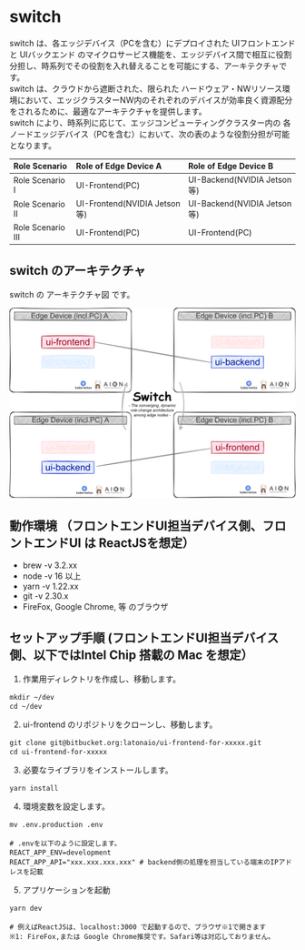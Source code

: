 # switch  
switch は、各エッジデバイス（PCを含む）にデプロイされた UIフロントエンド と UIバックエンド のマイクロサービス機能を、エッジデバイス間で相互に役割分担し、時系列でその役割を入れ替えることを可能にする、アーキテクチャです。  
switch は、クラウドから遮断された、限られた ハードウェア・NWリソース環境において、エッジクラスターNW内のそれぞれのデバイスが効率良く資源配分をされるために、最適なアーキテクチャを提供します。   
switch により、時系列に応じて、エッジコンピューティングクラスター内の 各ノードエッジデバイス（PCを含む）において、次の表のような役割分担が可能となります。  
 

| Role Scenario        | Role of Edge Device A       | Role of Edge Device B       |   
| :------------------- | :-------------------------- | :-------------------------- |   
| Role Scenario I      | UI-Frontend(PC)             | UI-Backend(NVIDIA Jetson等) |  
| Role Scenario II     | UI-Frontend(NVIDIA Jetson等)| UI-Backend(NVIDIA Jetson等) |  
| Role Scenario III    | UI-Frontend(PC)             | UI-Frontend(PC)             |  


## switch のアーキテクチャ  
switch の アーキテクチャ図 です。    

![switch_architecture](docs/switch_architecture.drawio.png)

## 動作環境 （フロントエンドUI担当デバイス側、フロントエンドUI は ReactJSを想定） 
- brew -v 3.2.xx  
- node -v 16 以上  
- yarn -v 1.22.xx  
- git  -v 2.30.x  
- FireFox, Google Chrome, 等 のブラウザ

## セットアップ手順 (フロントエンドUI担当デバイス側、以下ではIntel Chip 搭載の Mac を想定）
1. 作業用ディレクトリを作成し、移動します。
```
mkdir ~/dev
cd ~/dev
```

2. ui-frontend のリポジトリをクローンし、移動します。
```
git clone git@bitbucket.org:latonaio/ui-frontend-for-xxxxx.git
cd ui-frontend-for-xxxxx
```

3. 必要なライブラリをインストールします。
```
yarn install
```

4. 環境変数を設定します。
```
mv .env.production .env

# .envを以下のように設定します。
REACT_APP_ENV=development
REACT_APP_API="xxx.xxx.xxx.xxx" # backend側の処理を担当している端末のIPアドレスを記載
```

5. アプリケーションを起動  
```
yarn dev

# 例えばReactJSは、localhost:3000 で起動するので、ブラウザ※1で開きます
※1: FireFox,または Google Chrome推奨です。Safari等は対応しておりません。  
```